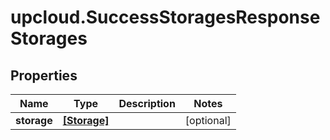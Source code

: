 # upcloud.SuccessStoragesResponseStorages

## Properties
Name | Type | Description | Notes
------------ | ------------- | ------------- | -------------
**storage** | [**[Storage]**](Storage.md) |  | [optional] 


